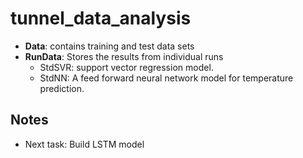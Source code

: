 # tunnel_data_analysis

- **Data**: contains training and test data sets
- **RunData**: Stores the results from individual runs
    - StdSVR: support vector regression model. 
    - StdNN: A feed forward neural network model for temperature prediction.

## Notes
- Next task: Build LSTM model



